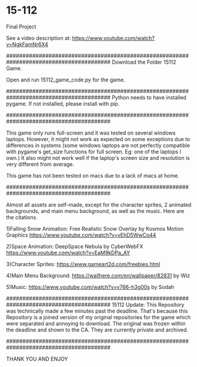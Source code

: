# 15-112
Final Project

See a video description at:
https://www.youtube.com/watch?v=NgkFamNr6X4

########################################################################################
Download the Folder 15112 Game.

Open and run 15112_game_code.py for the game.

########################################################################################
Python needs to have installed pygame. If not installed, please install with pip.

########################################################################################

This game only runs full-screen and it was tested on several windows laptops. 
However, it might not work as expected on some exceptions due to differences in systems 
(some windows laptops are not perfectly compatible with pygame's get_size functions for full screen. 
Eg: one of the laptops I own.)
It also might not work well if the laptop's screen size and resolution is very different from average.

This game has not been tested on macs due to a lack of macs at home.

########################################################################################

Almost all assets are self-made, except for the character sprites, 2 animated backgrounds, 
and main menu background, as well as the music. Here are the citations.

1)Falling Snow Animation:
	Free Realistic Snow Overlay by Kosmos Motion Graphics
	https://www.youtube.com/watch?v=vEhD5WwCo44 

2)Space Animation:
	DeepSpace Nebula by CyberWebFX
	https://www.youtube.com/watch?v=EaM9kDPa_AY

3)Character Sprites:
	https://www.gameart2d.com/freebies.html

4)Main Menu Background:
	https://wallhere.com/en/wallpaper/82831
	by Wiz

5)Music:
	https://www.youtube.com/watch?v=v766-h3g00s
	by Sodah


########################################################################################
15112 Update: This Repository was technically made a few minutes past the deadline.
That's because this Repository is a joined version of my original repositories 
for the game which were separated and annoying to download. The original was frozen 
within the deadline and shown to the CA. They are currently private and archived. 

########################################################################################

THANK YOU AND ENJOY
